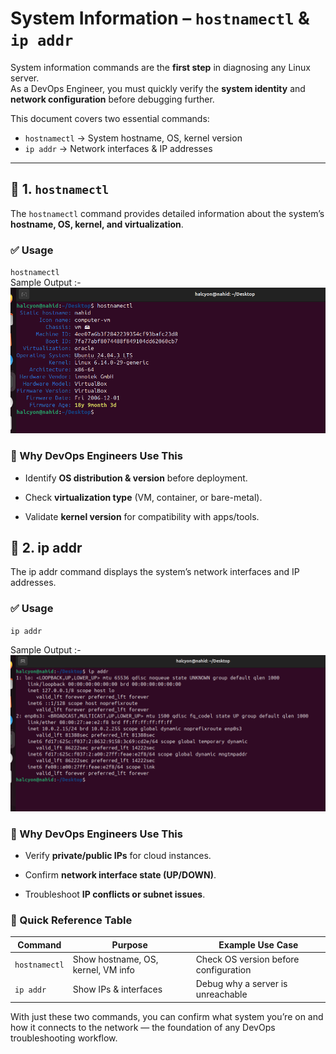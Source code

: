 # System Information – `hostnamectl` & `ip addr`

System information commands are the **first step** in diagnosing any Linux server.  
As a DevOps Engineer, you must quickly verify the **system identity** and **network configuration** before debugging further.

This document covers two essential commands:

- `hostnamectl` → System hostname, OS, kernel version  
- `ip addr` → Network interfaces & IP addresses  

---

## 🔹 1. `hostnamectl`

The `hostnamectl` command provides detailed information about the system’s **hostname, OS, kernel, and virtualization**.

### ✅ Usage

`hostnamectl`   
Sample Output :-
![output_hostnamectl](../images/hostnamectl.png)

### 🎯 Why DevOps Engineers Use This

- Identify **OS distribution & version** before deployment.

- Check **virtualization type** (VM, container, or bare-metal).

- Validate **kernel version** for compatibility with apps/tools.
## 🔹 2. ip addr

The ip addr command displays the system’s network interfaces and IP addresses.

### ✅ Usage

`ip addr`     
   
Sample Output :-
![output_ip_addr](../images/ip_addr.png)

### 🎯 Why DevOps Engineers Use This

- Verify **private/public IPs** for cloud instances.

- Confirm **network interface state (UP/DOWN)**.

- Troubleshoot **IP conflicts or subnet issues**.

### 📌 Quick Reference Table

| Command       | Purpose                           | Example Use Case                        |
|---------------|-----------------------------------|-----------------------------------------|
| `hostnamectl` | Show hostname, OS, kernel, VM info| Check OS version before configuration    |
| `ip addr`     | Show IPs & interfaces             | Debug why a server is unreachable        |


With just these two commands, you can confirm what system you’re on and how it connects to the network — the foundation of any DevOps troubleshooting workflow.
